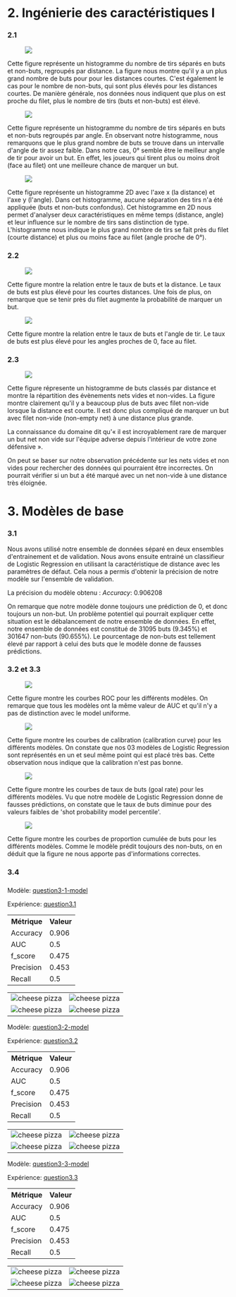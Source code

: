 <h1> 2. Ingénierie des caractéristiques I </h1>

### 2.1 


<figure>
    <img src="../assets/Part_2_Q2/2.1/binning_dist.png" style="width:auto; margin:auto;">
</figure>

Cette figure représente un histogramme du nombre de tirs séparés en buts et non-buts, regroupés par distance. La figure nous montre qu'il y a un plus grand nombre de buts pour pour les distances courtes. C'est également le cas pour le nombre de non-buts, qui sont plus élevés pour les distances courtes. De manière générale, nos données nous indiquent que plus on est proche du filet, plus le nombre de tirs (buts et non-buts) est élevé. 

<figure>
    <img src="../assets/Part_2_Q2/2.1/binning_angle.png" style="width:auto; margin:auto;">
</figure>

Cette figure représente un histogramme du nombre de tirs séparés en buts et non-buts regroupés par angle. En observant notre histogramme, nous remarquons que le plus grand nombre de buts se trouve dans un intervalle d'angle de tir assez faible. Dans notre cas, 0° semble être le meilleur angle de tir pour avoir un but. En effet, les joueurs qui tirent plus ou moins droit (face au filet) ont une meilleure chance de marquer un but.

<figure>
    <img src="../assets/Part_2_Q2/2.1/2D_histogramm.png" style="width:auto; margin:auto;">
</figure>

Cette figure représente un histogramme 2D avec l'axe x (la distance) et l'axe y (l'angle). Dans cet histogramme, aucune séparation des tirs n'a été appliquée (buts et non-buts confondus). Cet histogramme en 2D nous permet d'analyser deux caractéristiques en même temps (distance, angle) et leur influence sur le nombre de tirs sans distinction de type. L'histogramme nous indique le plus grand nombre de tirs se fait près du filet (courte distance) et plus ou moins face au filet (angle proche de 0°).


### 2.2 

<figure >
    <img src="../assets/Part_2_Q2/2.2/goal_rate_distance.png" style="width:auto; margin:auto;">
</figure>

Cette figure montre la relation entre le taux de buts et la distance. Le taux de buts est plus élevé pour les courtes distances. Une fois de plus, on remarque que se tenir près du filet augmente la probabilité de marquer un but. 

<figure>
    <img src="../assets/Part_2_Q2/2.2/goal_rate_angle.png" style="width:auto; margin:auto;">
</figure>

Cette figure montre la relation entre le taux de buts et l'angle de tir. Le taux de buts est plus élevé pour les angles proches de 0, face au filet.

### 2.3 

<figure >
    <img src="../assets/Part_2_Q2/2.3/empty_net_hist.png" style="width:auto; margin:auto;">
</figure>

Cette figure répresente un histogramme de buts classés par distance et montre la répartition des évènements nets vides et non-vides. La figure montre clairement qu'il y a beaucoup plus de buts avec filet non-vide lorsque la distance est courte. Il est donc plus compliqué de marquer un but avec filet non-vide (non-empty net) à une distance plus grande.  

La connaissance du domaine dit qu'« il est incroyablement rare de marquer un but net non vide sur l'équipe adverse depuis l'intérieur de votre zone défensive ».

On peut se baser sur notre observation précédente sur les nets vides et non vides pour rechercher des données qui pourraient être incorrectes. On pourrait vérifier si un but a été marqué avec un net non-vide à une distance très éloignée.



<h1> 3. Modèles de base </h1>

### 3.1 
 
Nous avons utilisé notre ensemble de données séparé en deux ensembles d'entrainement et de validation. Nous avons ensuite entrainé un classifieur de Logistic Regression en utilisant la caractéristique de distance avec les paramètres de défaut. Cela nous a permis d'obtenir la précision de notre modèle sur l'ensemble de validation.

La précision du modèle obtenu : 
*Accuracy*: 0.906208

On remarque que notre modèle donne toujours une prédiction de 0, et donc toujours un non-but. Un problème potentiel qui pourrait expliquer cette situation est le débalancement de notre ensemble de données. En effet, notre ensemble de données est constitué de 31095 buts (9.345%) et 301647 non-buts (90.655%). Le pourcentage de non-buts est tellement élevé par rapport à celui des buts que le modèle donne de fausses prédictions. 



### 3.2 et 3.3 



<figure >
    <img src="../assets/Part_2_Q3/InclusiveFigs/ROC-all.png" style="width:auto; margin:auto;">
</figure>

Cette figure montre les courbes ROC pour les différents modèles. On remarque que tous les modèles ont la même valeur de AUC et qu'il n'y a pas de distinction avec le model uniforme. 



<figure>
    <img src="../assets/Part_2_Q3/InclusiveFigs/calibration_curve.png" style="width:auto; margin:auto;">
</figure>

Cette figure montre les courbes de calibration (calibration curve) pour les différents modèles. On constate que nos 03 modèles de Logistic Regression sont représentés en un et seul même point qui est placé très bas. Cette observation nous indique que la calibration n'est pas bonne.

<figure>
    <img src="../assets/Part_2_Q3/InclusiveFigs/goal_rate.png" style="width:auto; margin:auto;">
</figure>

Cette figure montre les courbes de taux de buts (goal rate) pour les différents modèles. Vu que notre modèle de Logistic Regression donne de fausses prédictions, on constate que le taux de buts diminue pour des valeurs faibles de 'shot probability model percentile'.

<figure>
    <img src="../assets/Part_2_Q3/InclusiveFigs/cumulative.png" style="width:auto; margin:auto;">
</figure>

Cette figure montre les courbes de proportion cumulée de buts pour les différents modèles. Comme le modèle prédit toujours des non-buts, on en déduit que la figure ne nous apporte pas d'informations correctes.



### 3.4
### 

Modèle: [question3-1-model](https://www.comet.com/princesslove/model-registry/question3-1-model)

Expérience: [question3.1](https://www.comet.com/princesslove/itf-6758-team-4/d29c9bc2c94c4051b212c645f2146bd4?experiment-tab=chart&showOutliers=true&smoothing=0&transformY=smoothing&xAxis=wall)

<table>
 <tr>
    <th>Métrique</th>
    <th>Valeur</th>
  </tr>
  <tr>
    <td>Accuracy</td>
    <td>0.906</td>  
  </tr>
  <tr>
    <td>AUC</td>
    <td>0.5</td>   
  </tr>  
  <tr>
    <td>f_score</td>
    <td>0.475</td>   
  </tr>  
  <tr>
    <td>Precision</td>
    <td>0.453</td>   
  </tr>  
  <tr>
    <td>Recall</td>
    <td>0.5</td>   
  </tr>  
</table>

<table>
  <tr>
    <td><img src="../assets/Part_2_Q3/3.1/ROC1.png" alt="cheese pizza"></td>
    <td><img src="../assets/Part_2_Q3/3.1/cal_curve.png" alt="cheese pizza"></td>  
  </tr>
  <tr>
    <td><img src="../assets/Part_2_Q3/3.1/goal_rate.png" alt="cheese pizza"></td>
    <td><img src="../assets/Part_2_Q3/3.1/cumul.png" alt="cheese pizza"></td>   
  </tr>  
</table>




Modèle: [question3-2-model](https://www.comet.com/princesslove/model-registry/question3-2-model)

Expérience: [question3.2](https://www.comet.com/princesslove/itf-6758-team-4/16bdcf3ef5bc47a4bcb298b02bf8cac0?experiment-tab=chart&showOutliers=true&smoothing=0&transformY=smoothing&xAxis=wall)

<table>
 <tr>
    <th>Métrique</th>
    <th>Valeur</th>
  </tr>
  <tr>
    <td>Accuracy</td>
    <td>0.906</td>  
  </tr>
  <tr>
    <td>AUC</td>
    <td>0.5</td>   
  </tr>  
  <tr>
    <td>f_score</td>
    <td>0.475</td>   
  </tr>  
  <tr>
    <td>Precision</td>
    <td>0.453</td>   
  </tr>  
  <tr>
    <td>Recall</td>
    <td>0.5</td>   
  </tr>  
</table>

<table>
  <tr>
    <td><img src="../assets/Part_2_Q3/3.2/ROC.png" alt="cheese pizza"></td>
    <td><img src="../assets/Part_2_Q3/3.2/calCurve.png" alt="cheese pizza"></td>  
  </tr>
  <tr>
    <td><img src="../assets/Part_2_Q3/3.2/goalRate.png" alt="cheese pizza"></td>
    <td><img src="../assets/Part_2_Q3/3.2/cumul.png" alt="cheese pizza"></td>   
  </tr>  
</table>



Modèle: [question3-3-model](https://www.comet.com/princesslove/model-registry/question3-3-model)

Expérience: [question3.3](https://www.comet.com/princesslove/itf-6758-team-4/39b4bad6f6cc457f9fb1abcb5d26cf8e?experiment-tab=chart&showOutliers=true&smoothing=0&transformY=smoothing&xAxis=wall)

<table>
 <tr>
    <th>Métrique</th>
    <th>Valeur</th>
  </tr>
  <tr>
    <td>Accuracy</td>
    <td>0.906</td>  
  </tr>
  <tr>
    <td>AUC</td>
    <td>0.5</td>   
  </tr>  
  <tr>
    <td>f_score</td>
    <td>0.475</td>   
  </tr>  
  <tr>
    <td>Precision</td>
    <td>0.453</td>   
  </tr>  
  <tr>
    <td>Recall</td>
    <td>0.5</td>   
  </tr>  
</table>

<table>
  <tr>
    <td><img src="../assets/Part_2_Q3/3.3/ROC.png" alt="cheese pizza"></td>
    <td><img src="../assets/Part_2_Q3/3.3/calibCurve.png" alt="cheese pizza"></td>  
  </tr>
  <tr>
    <td><img src="../assets/Part_2_Q3/3.3/goalRate.png" alt="cheese pizza"></td>
    <td><img src="../assets/Part_2_Q3/3.3/cumul.png" alt="cheese pizza"></td>   
  </tr>  
</table>

